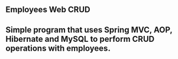 <h2>Employees Web CRUD<h2>

Simple program that uses Spring MVC, AOP, Hibernate and MySQL to perform CRUD operations with employees.
